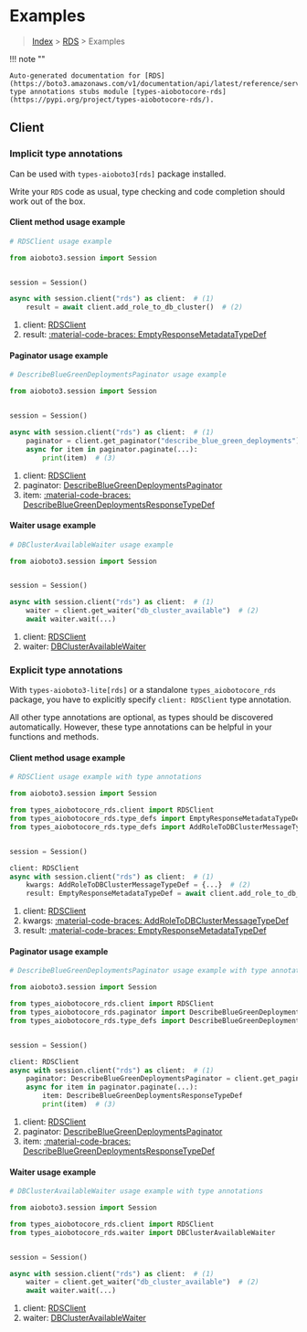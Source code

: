 # Examples

> [Index](../README.md) > [RDS](./README.md) > Examples

!!! note ""

    Auto-generated documentation for [RDS](https://boto3.amazonaws.com/v1/documentation/api/latest/reference/services/rds.html#rds)
    type annotations stubs module [types-aiobotocore-rds](https://pypi.org/project/types-aiobotocore-rds/).

## Client

### Implicit type annotations

Can be used with `types-aioboto3[rds]` package installed.

Write your `RDS` code as usual,
type checking and code completion should work out of the box.



#### Client method usage example

```python
# RDSClient usage example

from aioboto3.session import Session


session = Session()

async with session.client("rds") as client:  # (1)
    result = await client.add_role_to_db_cluster()  # (2)
```

1. client: [RDSClient](./client.md)
2. result: [:material-code-braces: EmptyResponseMetadataTypeDef](./type_defs.md#emptyresponsemetadatatypedef)



#### Paginator usage example

```python
# DescribeBlueGreenDeploymentsPaginator usage example

from aioboto3.session import Session


session = Session()

async with session.client("rds") as client:  # (1)
    paginator = client.get_paginator("describe_blue_green_deployments")  # (2)
    async for item in paginator.paginate(...):
        print(item)  # (3)
```

1. client: [RDSClient](./client.md)
2. paginator: [DescribeBlueGreenDeploymentsPaginator](./paginators.md#describebluegreendeploymentspaginator)
3. item: [:material-code-braces: DescribeBlueGreenDeploymentsResponseTypeDef](./type_defs.md#describebluegreendeploymentsresponsetypedef)



#### Waiter usage example

```python
# DBClusterAvailableWaiter usage example

from aioboto3.session import Session


session = Session()

async with session.client("rds") as client:  # (1)
    waiter = client.get_waiter("db_cluster_available")  # (2)
    await waiter.wait(...)
```

1. client: [RDSClient](./client.md)
2. waiter: [DBClusterAvailableWaiter](./waiters.md#dbclusteravailablewaiter)


### Explicit type annotations

With `types-aioboto3-lite[rds]`
or a standalone `types_aiobotocore_rds` package, you have to explicitly specify
`client: RDSClient` type annotation.

All other type annotations are optional, as types should be discovered automatically.
However, these type annotations can be helpful in your functions and methods.


#### Client method usage example

```python
# RDSClient usage example with type annotations

from aioboto3.session import Session

from types_aiobotocore_rds.client import RDSClient
from types_aiobotocore_rds.type_defs import EmptyResponseMetadataTypeDef
from types_aiobotocore_rds.type_defs import AddRoleToDBClusterMessageTypeDef


session = Session()

client: RDSClient
async with session.client("rds") as client:  # (1)
    kwargs: AddRoleToDBClusterMessageTypeDef = {...}  # (2)
    result: EmptyResponseMetadataTypeDef = await client.add_role_to_db_cluster(**kwargs)  # (3)
```

1. client: [RDSClient](./client.md)
2. kwargs: [:material-code-braces: AddRoleToDBClusterMessageTypeDef](./type_defs.md#addroletodbclustermessagetypedef)
3. result: [:material-code-braces: EmptyResponseMetadataTypeDef](./type_defs.md#emptyresponsemetadatatypedef)



#### Paginator usage example

```python
# DescribeBlueGreenDeploymentsPaginator usage example with type annotations

from aioboto3.session import Session

from types_aiobotocore_rds.client import RDSClient
from types_aiobotocore_rds.paginator import DescribeBlueGreenDeploymentsPaginator
from types_aiobotocore_rds.type_defs import DescribeBlueGreenDeploymentsResponseTypeDef


session = Session()

client: RDSClient
async with session.client("rds") as client:  # (1)
    paginator: DescribeBlueGreenDeploymentsPaginator = client.get_paginator("describe_blue_green_deployments")  # (2)
    async for item in paginator.paginate(...):
        item: DescribeBlueGreenDeploymentsResponseTypeDef
        print(item)  # (3)
```

1. client: [RDSClient](./client.md)
2. paginator: [DescribeBlueGreenDeploymentsPaginator](./paginators.md#describebluegreendeploymentspaginator)
3. item: [:material-code-braces: DescribeBlueGreenDeploymentsResponseTypeDef](./type_defs.md#describebluegreendeploymentsresponsetypedef)



#### Waiter usage example

```python
# DBClusterAvailableWaiter usage example with type annotations

from aioboto3.session import Session

from types_aiobotocore_rds.client import RDSClient
from types_aiobotocore_rds.waiter import DBClusterAvailableWaiter


session = Session()

async with session.client("rds") as client:  # (1)
    waiter = client.get_waiter("db_cluster_available")  # (2)
    await waiter.wait(...)
```

1. client: [RDSClient](./client.md)
2. waiter: [DBClusterAvailableWaiter](./waiters.md#dbclusteravailablewaiter)


